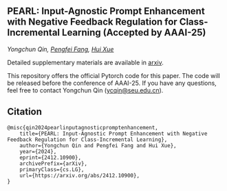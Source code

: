 ## PEARL: Input-Agnostic Prompt Enhancement with Negative Feedback Regulation for Class-Incremental Learning (Accepted by AAAI-25)

*Yongchun Qin, [Pengfei Fang](https://fpfcjdsg.github.io/), [Hui Xue](http://palm.seu.edu.cn/hxue/)*

Detailed supplementary materials are available in [arxiv](https://arxiv.org/abs/2412.10900).

This repository offers the official Pytorch code for this paper. The code will be released before the conference of AAAI-25.
If you have any questions, feel free to contact Yongchun Qin (ycqin@seu.edu.cn).


## Citation

  ```
@misc{qin2024pearlinputagnosticpromptenhancement,
      title={PEARL: Input-Agnostic Prompt Enhancement with Negative Feedback Regulation for Class-Incremental Learning}, 
      author={Yongchun Qin and Pengfei Fang and Hui Xue},
      year={2024},
      eprint={2412.10900},
      archivePrefix={arXiv},
      primaryClass={cs.LG},
      url={https://arxiv.org/abs/2412.10900}, 
}
  ```
